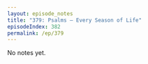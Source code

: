 ```yaml
---
layout: episode_notes
title: "379: Psalms — Every Season of Life"
episodeIndex: 382
permalink: /ep/379
---
```

No notes yet.
